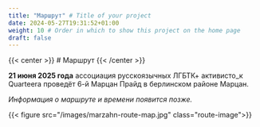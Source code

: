 ```yaml
---
title: "Маршрут" # Title of your project
date: 2024-05-27T19:31:52+01:00
weight: 10 # Order in which to show this project on the home page
draft: false
---
```

{{< center >}} # Маршрут {{< /center >}}

**21 июня 2025 года** ассоциация русскоязычных ЛГБТК+ активисто_к Quarteera проведёт 6-й Марцан Прайд в берлинском районе Марцан.

*Информация о маршруте и времени появится позже.*


[//]: # (&#40;{{< figure src="/images/map-entry-point.jpg" class="route-image">}}&#41;)

[//]: # (После шествия традиционно c **14:30** до 19:00 пройдет уличный фестиваль на площади **[Victor-Klemperer-Platz]&#40;https://maps.app.goo.gl/12PfkDRWKR8yqouCA&#41;**.)

{{< figure src="/images/marzahn-route-map.jpg" class="route-image">}}
